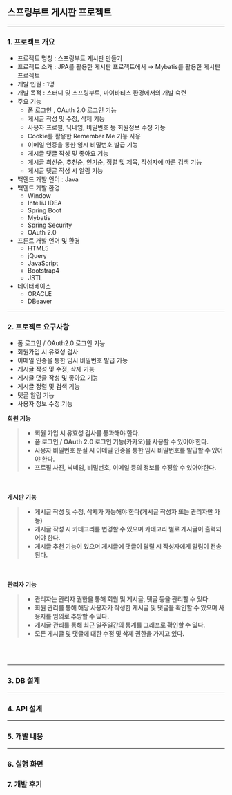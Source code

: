  ## 스프링부트 게시판 프로젝트
 

---
 ### 1. 프로젝트 개요

- 프로젝트 명칭 : 스프링부트 게시판 만들기
- 프로젝트 소개 : JPA를 활용한 게시판 프로젝트에서 → Mybatis를 활용한 게시판 프로젝트
- 개발 인원 : 1명
- 개발 목적 : 스터디 및 스프링부트, 마이바티스 환경에서의 개발 숙련
- 주요 기능
    - 폼 로그인 , OAuth 2.0 로그인 기능
    - 게시글 작성 및 수정, 삭제 기능
    - 사용자 프로필, 닉네임, 비밀번호 등 회원정보 수정 기능
    - Cookie를 활용한 Remember Me 기능 사용
    - 이메일 인증을 통한 임시 비밀번호 발급 기능
    - 게시글 댓글 작성 및 좋아요 기능
    - 게시글 최신순, 추천순, 인기순, 정렬 및 제목, 작성자에 따른 검색 기능
    - 게시글 댓글 작성 시 알림 기능
- 백엔드 개발 언어 : Java
- 백엔드 개발 환경
  - Window
  - IntelliJ IDEA
  - Spring Boot
  - Mybatis
  - Spring Security
  - OAuth 2.0
- 프론트 개발 언어 및 환경
  - HTML5
  - jQuery
  - JavaScript
  - Bootstrap4
  - JSTL
- 데이터베이스
  - ORACLE
  - DBeaver


- - - - -
### 2. 프로젝트 요구사항 

- 폼 로그인 / OAuth2.0 로그인 기능
- 회원가입 시 유효성 검사
- 이메일 인증을 통한 임시 비밀번호 발급 가능
- 게시글 작성 및 수정, 삭제 기능
- 게시글 댓글 작성 및 좋아요 기능
- 게시글 정렬 및 검색 기능
- 댓글 알림 기능
- 사용자 정보 수정 기능<br>

<b>회원 기능
> - 회원 가입 시 유효성 검사를 통과해야 한다.
> - 폼 로그인 / OAuth 2.0 로그인 기능(카카오)을 사용할 수 있어야 한다.
> - 사용자 비밀번호 분실 시 이메일 인증을 통한 임시 비밀번호를 발급할 수 있어야 한다.
> - 프로필 사진, 닉네임, 비밀번호, 이메일 등의 정보를 수정할 수 있어야한다.

<br><br>
<b> 게시판 기능
> - 게시글 작성 및 수정, 삭제가 가능해야 한다(게시글 작성자 또는 관리자만 가능)
> - 게시글 작성 시 카테고리를 변경할 수 있으며 카테고리 별로 게시글이 출력되어야 한다.
> - 게시글 추천 기능이 있으며 게시글에 댓글이 달릴 시 작성자에게 알림이 전송된다.


<br><br>
<b> 관리자 기능
> - 관리자는 관리자 권한을 통해 회원 및 게시글, 댓글 등을 관리할 수 있다.
> - 회원 관리를 통해 해당 사용자가 작성한 게시글 및 댓글을 확인할 수 있으며 사용자를 임의로 추방할 수 있다.
> - 게시글 관리를 통해 최근 일주일간의 통계를 그래프로 확인할 수 있다.
> - 모든 게시글 및 댓글에 대한 수정 및 삭제 권한을 가지고 있다.

<br><br>
- - - -

### 3. DB 설계

---
### 4. API 설계

---
### 5. 개발 내용

---
### 6. 실행 화면

### 7. 개발 후기